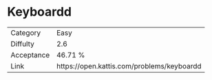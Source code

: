 # Keyboardd

<table>
    <tr>
        <td>Category</td>
        <td>Easy</td>
    </tr>
    <tr>
        <td>Diffulty</td>
        <td>2.6</td>
    </tr>
    <tr>
        <td>Acceptance</td>
        <td>46.71 %</td>
    </tr>
    <tr>
        <td>Link</td>
        <td>https://open.kattis.com/problems/keyboardd</td>
    </tr>
</table>